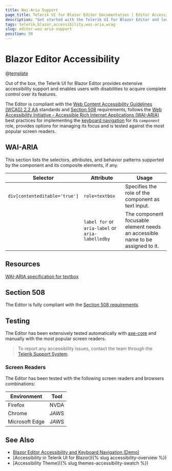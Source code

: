 ```yaml
---
title: Wai-Aria Support
page_title: Telerik UI for Blazor Editor Documentation | Editor Accessibility
description: "Get started with the Telerik UI for Blazor Editor and learn about its accessibility support for WAI-ARIA, Section 508, and WCAG 2.2."
tags: telerik,blazor,accessibility,wai-aria,wcag
slug: editor-wai-aria-support 
position: 50 
---
```


# Blazor Editor Accessibility

@[template](/_contentTemplates/common/parameters-table-styles.md#table-layout)



Out of the box, the Telerik UI for Blazor Editor provides extensive accessibility support and enables users with disabilities to acquire complete control over its features.


The Editor is compliant with the [Web Content Accessibility Guidelines (WCAG) 2.2 AA](https://www.w3.org/TR/WCAG22/) standards and [Section 508](https://www.section508.gov/) requirements, follows the [Web Accessibility Initiative - Accessible Rich Internet Applications (WAI-ARIA)](https://www.w3.org/WAI/ARIA/apg/) best practices for implementing the [keyboard navigation](#keyboard-navigation) for its `component` role, provides options for managing its focus and is tested against the most popular screen readers.

## WAI-ARIA


This section lists the selectors, attributes, and behavior patterns supported by the component and its composite elements, if any.

| Selector | Attribute | Usage |
| -------- | --------- | ----- |
| `div[contenteditable='true']` | `role=textbox` | Specifies the role of the component as text input. |
|  | `label for` or `aria-label` or `aria-labelledby` | The component focusable element needs an accessible name to be assigned to it. |

## Resources

[WAI-ARIA specification for textbox](https://www.w3.org/TR/wai-aria-1.2/#textbox)

## Section 508


The Editor is fully compliant with the [Section 508 requirements](http://www.section508.gov/).

## Testing


The Editor has been extensively tested automatically with [axe-core](https://github.com/dequelabs/axe-core) and manually with the most popular screen readers.

> To report any accessibility issues, contact the team through the [Telerik Support System](https://www.telerik.com/account/support-center).

### Screen Readers


The Editor has been tested with the following screen readers and browsers combinations:

| Environment | Tool |
| ----------- | ---- |
| Firefox | NVDA |
| Chrome | JAWS |
| Microsoft Edge | JAWS |



## See Also

* [Blazor Editor Accessibility and Keyboard Navigation (Demo)](https://demos.telerik.com/blazor-ui/editor/keyboard-navigation)
* [Accessibility in Telerik UI for Blazor]({% slug accessibility-overview %})
* [Accessibility Theme]({% slug themes-accessibility-swatch %})